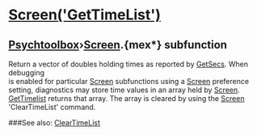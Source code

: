 # [Screen('GetTimeList')](Screen-GetTimeList) 
## [Psychtoolbox](Pyschtoolbox)&#8250;[Screen](Screen).{mex*} subfunction


Return a vector of doubles holding times as reported by [GetSecs](GetSecs).  When debugging  
is enabled for particular  [Screen](Screen) subfunctions using a [Screen](Screen) preference  
setting, diagnostics may store time values in an array held by [Screen](Screen).  
[GetTimelist](GetTimelist) returns that array. The array is cleared by using the [Screen](Screen)  
'ClearTimeList' command.  


###See also:
[ClearTimeList](Screen-ClearTimeList)
